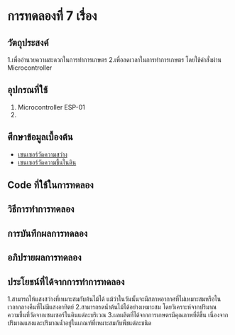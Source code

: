 # การทดลองที่ 7 เรื่อง 
## วัตถุประสงค์
1.เพื่ออำนวยความสะดวกในการทำการเกษตร 
2.เพื่อลดเวลาในการทำการเกษตร โดยใช้คำสั่งผ่าน Microcontroller 
## อุปกรณที่ใช้
1. Microcontroller ESP-01
2. 
## ศึกษาข้อมูลเบื้องต้น
* [เซนเซอร์วัดความสว่าง](https://www.myarduino.net/article/210/%E0%B8%AA%E0%B8%AD%E0%B8%99%E0%B9%83%E0%B8%8A%E0%B9%89%E0%B8%87%E0%B8%B2%E0%B8%99-arduino-%E0%B9%80%E0%B8%8B%E0%B9%87%E0%B8%99%E0%B9%80%E0%B8%8B%E0%B8%AD%E0%B8%A3%E0%B9%8C%E0%B8%A7%E0%B8%B1%E0%B8%94%E0%B8%84%E0%B8%A7%E0%B8%B2%E0%B8%A1%E0%B8%AA%E0%B8%A7%E0%B9%88%E0%B8%B2%E0%B8%87%E0%B8%84%E0%B8%A7%E0%B8%B2%E0%B8%A1%E0%B9%80%E0%B8%82%E0%B9%89%E0%B8%A1%E0%B9%81%E0%B8%AA%E0%B8%87-%E0%B9%80%E0%B8%9B%E0%B8%B4%E0%B8%94%E0%B8%9B%E0%B8%B4%E0%B8%94%E0%B9%84%E0%B8%9F%E0%B8%95%E0%B8%B2%E0%B8%A1%E0%B9%81%E0%B8%AA%E0%B8%87)
* [เซนเซอร์วัดความชื้นในดิน](https://www.ab.in.th/article/10/%E0%B9%82%E0%B8%9B%E0%B8%A3%E0%B9%80%E0%B8%88%E0%B8%84%E0%B9%80%E0%B8%84%E0%B8%A3%E0%B8%B7%E0%B9%88%E0%B8%AD%E0%B8%87%E0%B8%A3%E0%B8%94%E0%B8%99%E0%B9%89%E0%B8%B3%E0%B8%95%E0%B9%89%E0%B8%99%E0%B9%84%E0%B8%A1%E0%B9%89%E0%B8%AD%E0%B8%B1%E0%B8%95%E0%B9%82%E0%B8%99%E0%B8%A1%E0%B8%B1%E0%B8%95%E0%B8%B4-%E0%B8%94%E0%B9%89%E0%B8%A7%E0%B8%A2-arduino-%E0%B8%A3%E0%B8%B2%E0%B8%84%E0%B8%B2%E0%B8%96%E0%B8%B9%E0%B8%81-%E0%B8%9E%E0%B8%A3%E0%B9%89%E0%B8%AD%E0%B8%A1-code-%E0%B8%95%E0%B8%B1%E0%B8%A7%E0%B8%AD%E0%B8%A2%E0%B9%88%E0%B8%B2%E0%B8%87)
## Code ที่ใช้ในการทดลอง

## วิธีการทำการทดลอง

## การบันทึกผลการทดลอง

## อภิปรายผลการทดลอง

## ประโยชน์ที่ได้จากการทำการทดลอง
1.สามารถให้แสงสว่างที่เหมาะสมกับต้นไม้ได้ แม้ว่าในวันนั้นจะมีสภาพอากาศที่ไม่เหมาะสมหรือในเวลากลางคืนที่ไม่มีแสงอาทิตย์
2.สามารถรดน้ำต้นไม้ได้อย่างเหมาะสม โดยวิเคราะห์จากปริมาณความชื้นที่วัดจากเซนเซอร์ในดินแต่ละบริเวณ 
3.ผลผลิตที่ได้จากการเกษตรมีคุณภาพที่ดีขึ้น เนื่องจากปริมาณแสงและปริมาณน้ำอยู่ในเกณฑ์ที่เหมาะสมกับพืชแต่ละชนิด



